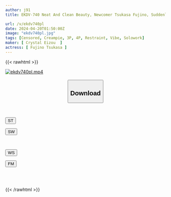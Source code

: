 ```yaml
---
author: j91
title: EKDV-740 Neat And Clean Beauty, Newcomer Tsukasa Fujino, Suddenly Makes Her 3-play AV Debut

url: /v/ekdv740pl
date: 2024-04-20T01:50:00Z
image: "ekdv740pl.jpg"
tags: [Censored, Creampie, 3P, 4P, Restraint, Vibe, Solowork]
maker: [ Crystal Eizou  ]
actress: [ Fujino Tsukasa ]
---
```



{{< rawhtml >}}

<div class="video" data-videoid="b2dA0r2mdkHPAk7">
    <a href="javascript:;">
        <img src="/v/ekdv740pl/ekdv740pl.jpg" width="WIDTH" height="HEIGHT" alt="ekdv740pl.mp4" loading="lazy">
    </a>
</div>

<script type="text/javascript" src="https://j91.asia/asset/on-demand-st.js"></script>

<br>
  <link rel="stylesheet" href="https://j91.asia/asset/bs5.css">
  
  <center>
  <button class="btn btn-primary" type="button" data-bs-toggle="collapse" data-bs-target=".multi-collapse" aria-expanded="false" aria-controls="multiCollapseExample1 multiCollapseExample2"><h2>Download</h2></button></center>
</p>
<div class="row">
  <div class="col">
    <div class="collapse multi-collapse" id="multiCollapseExample1">
      <div class="card card-body">
	      	      <br>
<div class="buttons">  
<p><a href="https://streamtape.to/v/b2dA0r2mdkHPAk7" target="_blank"><button class="btn-hover color-3"><i class="fa fa-download"></i> ST</button></a></p>
<p><a href="https://asnwish.com/z4mjru9gc43l" target="_blank"><button class="btn-hover color-2"><i class="fa fa-download"></i> SW</button></a></p></div>
    </div>
  </div>
</div>
  <div class="col">
    <div class="collapse multi-collapse" id="multiCollapseExample2">
      <div class="card card-body">
	      <br>
<div class="buttons">
<p><a href="https://wolfstream.tv/zqyxflp01qee"><button class="btn-hover color-9"><i class="fa fa-download"></i> WS</button></a></p>
<p><a href="https://filemoon.sx/d/8p5pbca1274t"><button class="btn-hover color-8"><i class="fa fa-download"></i> FM</button></a></p></div>
<br><br>
      </div>
    </div>
  </div>
</div>

{{< /rawhtml >}}